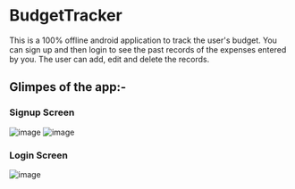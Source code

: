 # BudgetTracker
This is a 100% offline android application to track the user's budget. You can sign up and then login to see the past records of the expenses entered by you. The user can add, edit and delete the records.

## Glimpes of the app:-
### Signup Screen
![image](https://user-images.githubusercontent.com/55046164/210106460-b1203d0a-767b-46c5-bdba-96adbae13699.png)
![image](https://user-images.githubusercontent.com/55046164/210106547-93b3bc2e-7029-40a5-9052-dc397f3e4260.png)


### Login Screen
![image](https://user-images.githubusercontent.com/55046164/210106360-77086d78-f5f0-45b3-ba71-d25f120495b0.png)
